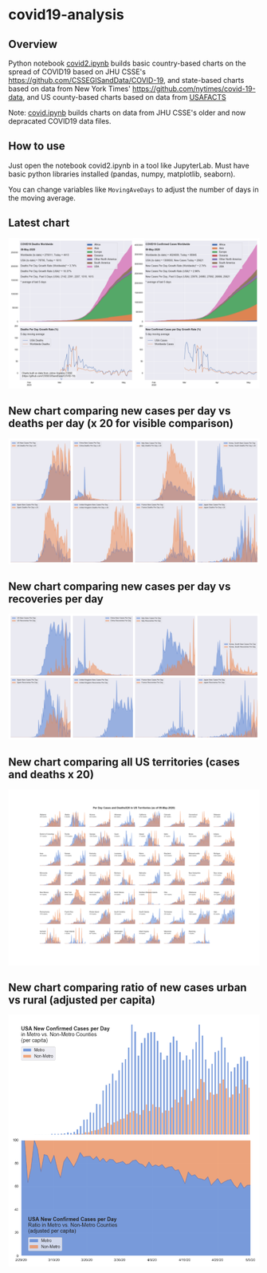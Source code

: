 # covid19-analysis

## Overview
Python notebook [covid2.ipynb](https://github.com/danlaw/covid19-analysis/blob/master/covid2.ipynb) builds basic country-based charts on the spread of COVID19 based on JHU CSSE's https://github.com/CSSEGISandData/COVID-19, and state-based charts based on data from New York Times' https://github.com/nytimes/covid-19-data, and US county-based charts based on data from [USAFACTS](https://usafacts.org/visualizations/coronavirus-covid-19-spread-map/)

Note: [covid.ipynb](https://github.com/danlaw/covid19-analysis/blob/master/covid.ipynb) builds charts on data from JHU CSSE's older and now depracated COVID19 data files.

## How to use
Just open the notebook covid2.ipynb in a tool like JupyterLab. Must have basic python libraries installed (pandas, numpy, matplotlib, seaborn).

You can change variables like ``MovingAveDays`` to adjust the number of days in the moving average.

## Latest chart
![Latest chart](charts/20200509-covid19-chart.png)

## New chart comparing new cases per day vs deaths per day (x 20 for visible comparison)
![Comparison chart](charts/20200509-comparison-chart.png)

## New chart comparing new cases per day vs recoveries per day
![Recovery chart](charts/20200509-comparison-recovery-chart.png)

## New chart comparing all US territories (cases and deaths x 20)
![Territories chart](charts/20200509-compare-US-territories.png)

## New chart comparing ratio of new cases urban vs rural (adjusted per capita)
![Urban rural per capita chart](charts/20200509-US-counties-urban-vs-rural-per-capita.png)